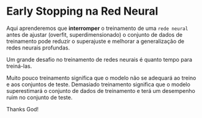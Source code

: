 # Early Stopping na Red Neural

Aqui aprenderemos que **interromper** o treinamento de uma ``rede neural`` antes de ajustar (overfit, superdimensionado) o conjunto de dados de 
treinamento pode reduzir o superajuste e melhorar a generalização de redes neurais profundas.

Um grande desafio no treinamento de redes neurais é quanto tempo para treiná-las.

Muito pouco treinamento significa que o modelo não se adequará ao treino e aos conjuntos de teste. Demasiado treinamento significa que o modelo superestimará 
o conjunto de dados de treinamento e terá um desempenho ruim no conjunto de teste.




Thanks God!
